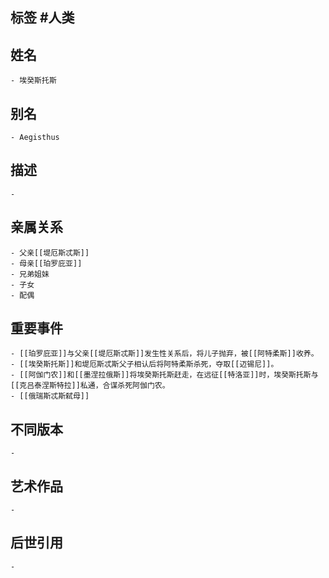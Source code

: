 ## 标签  #人类
## 姓名
	- 埃癸斯托斯
## 别名
	- Aegisthus
## 描述
	-
## 亲属关系
	- 父亲[[堤厄斯忒斯]]
	- 母亲[[珀罗庇亚]]
	- 兄弟姐妹
	- 子女
	- 配偶
## 重要事件
	- [[珀罗庇亚]]与父亲[[堤厄斯忒斯]]发生性关系后，将儿子抛弃，被[[阿特柔斯]]收养。
	- [[埃癸斯托斯]]和堤厄斯忒斯父子相认后将阿特柔斯杀死，夺取[[迈锡尼]]。
	- [[阿伽门农]]和[[墨涅拉俄斯]]将埃癸斯托斯赶走，在远征[[特洛亚]]时，埃癸斯托斯与[[克吕泰涅斯特拉]]私通，合谋杀死阿伽门农。
	- [[俄瑞斯忒斯弑母]]
## 不同版本
	-
## 艺术作品
	-
## 后世引用
	-
